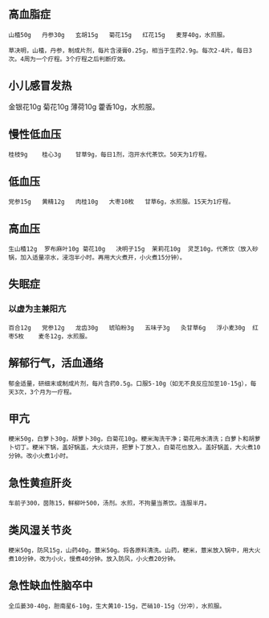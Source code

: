 ## 高血脂症

    山楂50g   丹参30g   玄胡15g   菊花15g   红花15g   麦芽40g，水煎服。
    
    草决明，山楂，丹参，制成片剂，每片含浸膏0.25g，相当于生药2.9g。每次2-4片，每日3次。4周为一个疗程。3个疗程之后判断疗效。
    
## 小儿感冒发热

   金银花10g   菊花10g   薄荷10g   藿香10g，水煎服。
   
## 慢性低血压

    桂枝9g    桂心3g    甘草9g，每日1剂，泡开水代茶饮。50天为1疗程。
    
## 低血压

    党参15g   黄精12g   肉桂10g   大枣10枚   甘草6g，水煎服。15天为1疗程。
    
## 高血压

    生山楂12g  罗布麻叶10g 菊花10g   决明子15g  茉莉花10g  灵芝10g，代茶饮（放入砂锅，加入适量凉水，浸泡半小时。再用大火煮开，小火煮15分钟）。

## 失眠症
### 以虚为主兼阳亢

    百合12g   党参12g   龙齿30g   琥珀粉3g   五味子3g   灸甘草6g   浮小麦30g  红枣5枚    麦冬12g，水煎服。
    
## 解郁行气，活血通络

    郁金适量，研细末或制成片剂，每片含药0.5g。口服5-10g（如无不良反应加至10-15g），每天3次，3个月为一疗程。

## 甲亢

    粳米50g，白萝卜30g，胡萝卜30g，白菊花10g。粳米淘洗干净；菊花用水清洗；白萝卜和胡萝卜切丁。粳米下锅，盖好锅盖，大火烧开，把萝卜丁放入，白菊花也放入。盖好锅盖，大火煮10分钟。改小火煮1小时。

## 急性黄疸肝炎

    车前子300，茵陈15，鲜柳叶500，汤剂。水煎，不拘量当茶饮。连服半月。

## 类风湿关节炎

    粳米50g，防风15g，山药40g，薏米50g。将各原料清洗。山药，粳米，薏米放入锅中，用大火煮10分钟，改为小火，慢煮40分钟。放入防风，小火煮20分钟。

## 急性缺血性脑卒中

    全瓜蒌30-40g，胆南星6-10g，生大黄10-15g，芒硝10-15g（分冲），水煎服。
